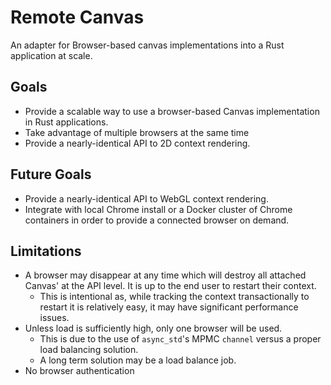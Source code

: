 # Remote Canvas

An adapter for Browser-based canvas implementations into a Rust application at scale.

## Goals

* Provide a scalable way to use a browser-based Canvas implementation in Rust applications.
* Take advantage of multiple browsers at the same time
* Provide a nearly-identical API to 2D context rendering.

## Future Goals

* Provide a nearly-identical API to WebGL context rendering.
* Integrate with local Chrome install or a Docker cluster of Chrome containers in order to provide a connected browser on demand.

## Limitations

* A browser may disappear at any time which will destroy all attached Canvas' at the API level. It is up to the end user to restart their context.
    * This is intentional as, while tracking the context transactionally to restart it is relatively easy, it may have significant performance issues.
* Unless load is sufficiently high, only one browser will be used.
    * This is due to the use of `async_std`'s MPMC `channel` versus a proper load balancing solution.
    * A long term solution may be a load balance job.
* No browser authentication